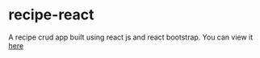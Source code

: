 # recipe-react
A recipe crud app built using react js and react bootstrap. You can view it [here](https://boopeshmahendran.github.io/recipe-react/)
